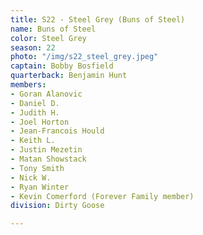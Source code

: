 ```yaml
---
title: S22 - Steel Grey (Buns of Steel)
name: Buns of Steel
color: Steel Grey
season: 22
photo: "/img/s22_steel_grey.jpeg"
captain: Bobby Bosfield
quarterback: Benjamin Hunt
members:
- Goran Alanovic
- Daniel D.
- Judith H.
- Joel Horton
- Jean-Francois Hould
- Keith L.
- Justin Mezetin
- Matan Showstack
- Tony Smith
- Nick W.
- Ryan Winter
- Kevin Comerford (Forever Family member)
division: Dirty Goose

---
```

